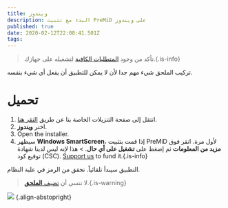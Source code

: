 ```yaml
---
title: ويندوز
description: البدء مع تثبيت PreMiD على ويندوز
published: true
date: 2020-02-12T22:08:41.501Z
tags:
---
```


> تأكد من وجود [المتطلبات الكافية](/install/requirements) لتشغيله على جهازك.{.is-info}

تركيب الملحق شيء مهم جدا لأن لا يمكن للتطبيق أن يفعل أي شيء بنفسه.

# تحميل
1. انتقل إلى صفحة التنزيلات الخاصة بنا عن طريق [النقر هنا](https://premid.app/downloads).
2. اختر **ويندوز**.
3. Open the installer.
4. سيظهر **Windows SmartScreen**، إذا قمت بتثبيت PreMiD لأول مرة. انقر فوق **مزيد من المعلومات** ثم إضغط على **تشغيل على أي حال**. > هذا لإنه ليس لدينا شهادة توقيع كود (CSC). [Support us](https://www.patreon.com/Timeraa) to fund it.{.is-info}

التطبيق سيبدأ تلقائياً. تحقق من الرمز في علبة النظام.

> لا تنسى أن [تضيف **الملحق**](/install).{.is-warning}

![](https://a.icons8.com/djxbtnYm/GBjHDS/svg.svg) {.align-abstopright}